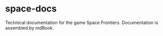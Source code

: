 # space-docs
Technical documentation for the game Space Frontiers. Documentation is assembled by mdBook.
